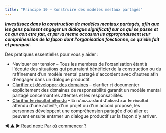 ```yaml
---
title: "Principe 10 – Construire des modèles mentaux partagés"
---
```




**_Investissez dans la construction de modèles mentaux partagés, afin que les gens puissent engager un dialogue significatif sur ce qui se passe et ce qui doit être fait, et par la même occasion ils approfondissent leur compréhension de la façon dont l'organisation fonctionne, ce qu'elle fait et pourquoi._**

Des pratiques essentielles pour vous y aider :

-   [Naviguer par tension](navigate-via-tension.html.html) – Tous les membres de l’organisation étant à l'écoute des situations qui pourraient bénéficier de la construction ou du raffinement d’un modèle mental partagé s'accordent avec d'autres afin d'engager dans un dialogue productif.
-   [Clarifier et développer des domaines](clarify-and-develop-domains.html.html) – clarifier et documenter explicitement des domaines de responsabilité garantit un modèle mental partagé concernant les attentes et les responsabilités.
-   [Clarifier le résultat attendu](clarify-intended-outcome.html.html) – En s'accordant d'abord sur le résultat attendu d'une activité, d'un projet ou d'un accord proposé, les personnes développent une compréhension partagée d'où aller et peuvent ensuite entamer un dialogue productif sur la façon d'y arriver.


<div class="bottom-nav">
<a href="develop-culture.html" title="Back to: Principe 9 - Développer intentionnellement la culture">◀</a> <a href="transformation.html" title="Up: Trois principes pour se transformer">▲</a> <a href="where-to-start.html" title="">▶ Read next: Par où commencer ?</a>
</div>


<script type="text/javascript">
Mousetrap.bind('g n', function() {
    window.location.href = 'where-to-start.html';
    return false;
});
</script>

